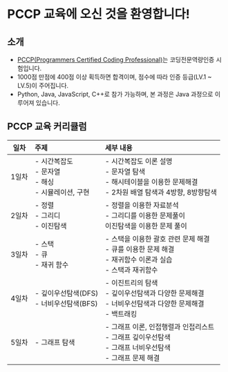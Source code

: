 # PCCP 교육에 오신 것을 환영합니다!

## 소개

- [PCCP(Programmers Certified Coding Professional)](https://certi.programmers.co.kr/about/pccp)는 코딩전문역량인증 시험입니다.
- 1000점 만점에 400점 이상 획득하면 합격이며, 점수에 따라 인증 등급(LV.1 ~ LV.5)이 주어집니다.
- Python, Java, JavaScript, C++로 참가 가능하며, 본 과정은 Java 과정으로 이루어져 있습니다.

## PCCP 교육 커리큘럼

| 일차 | 주제 | 세부 내용 |
|:---:|:-----|:----|
| 1일차 | - 시간복잡도<br>- 문자열<br>- 해싱<br>- 시뮬레이션, 구현 | - 시간복잡도 이론 설명<br>- 문자열 탐색<br>- 해시테이블을 이용한 문제해결<br>- 2차원 배열 탐색과 4방향, 8방향탐색 |
| 2일차 | - 정렬<br>- 그리디<br>- 이진탐색 | - 정렬을 이용한 자료분석<br>- 그리디를 이용한 문제풀이<br> 이진탐색을 이용한 문제 풀이 |
| 3일차 | - 스택<br>- 큐<br>- 재귀 함수 | - 스택을 이용한 괄호 관련 문제 해결<br>- 큐를 이용한 문제 해결<br>- 재귀함수 이론과 실습<br>- 스택과 재귀함수 |
| 4일차 | - 깊이우선탐색(DFS)<br>- 너비우선탐색(BFS) | - 이진트리의 탐색<br>- 깊이우선탐색과 다양한 문제해결<br>- 너비우선탐색과 다양한 문제해결<br>- 백트래킹 |
| 5일차 | - 그래프 탐색 | - 그래프 이론, 인접행렬과 인접리스트<br>- 그래프 깊이우선탐색<br>- 그래프 너비우선탐색<br>- 그래프 문제 해결<br> |
